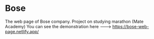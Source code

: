 # Bose
The web page of Bose company. Project on studying marathon (Mate Academy)
You can see the demonstration here ---> https://bose-web-page.netlify.app/
 
